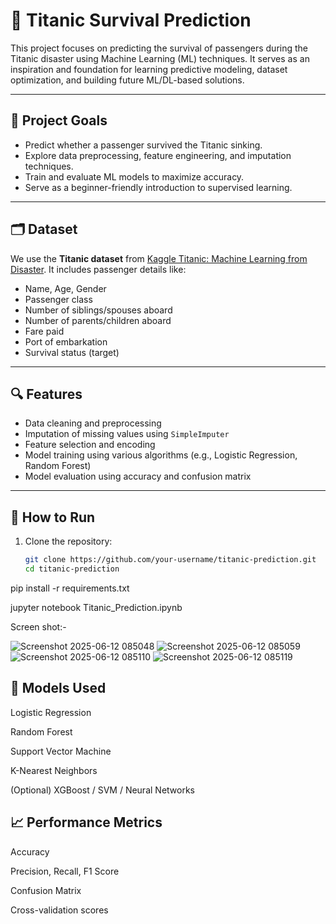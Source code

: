 # 🚢 Titanic Survival Prediction

This project focuses on predicting the survival of passengers during the Titanic disaster using Machine Learning (ML) techniques. It serves as an inspiration and foundation for learning predictive modeling, dataset optimization, and building future ML/DL-based solutions.

---

## 📌 Project Goals

- Predict whether a passenger survived the Titanic sinking.
- Explore data preprocessing, feature engineering, and imputation techniques.
- Train and evaluate ML models to maximize accuracy.
- Serve as a beginner-friendly introduction to supervised learning.

---

## 🗂️ Dataset

We use the **Titanic dataset** from [Kaggle Titanic: Machine Learning from Disaster](https://www.kaggle.com/competitions/titanic). It includes passenger details like:

- Name, Age, Gender
- Passenger class
- Number of siblings/spouses aboard
- Number of parents/children aboard
- Fare paid
- Port of embarkation
- Survival status (target)

---

## 🔍 Features

- Data cleaning and preprocessing
- Imputation of missing values using `SimpleImputer`
- Feature selection and encoding
- Model training using various algorithms (e.g., Logistic Regression, Random Forest)
- Model evaluation using accuracy and confusion matrix

---

## 🚀 How to Run

1. Clone the repository:
   ```bash
   git clone https://github.com/your-username/titanic-prediction.git
   cd titanic-prediction
pip install -r requirements.txt

jupyter notebook Titanic_Prediction.ipynb

Screen shot:-

![Screenshot 2025-06-12 085048](https://github.com/user-attachments/assets/77577772-5368-4fba-9f0e-99212185d3ca)
![Screenshot 2025-06-12 085059](https://github.com/user-attachments/assets/d65f37ed-e564-4b11-b3fb-984597aec2a3)
![Screenshot 2025-06-12 085110](https://github.com/user-attachments/assets/598e1668-b421-412e-8ed8-e0bee9962882)
![Screenshot 2025-06-12 085119](https://github.com/user-attachments/assets/76a81058-f6a0-4c6d-b28c-a796e692f68e)


## 🧠 Models Used
Logistic Regression

Random Forest

Support Vector Machine

K-Nearest Neighbors

(Optional) XGBoost / SVM / Neural Networks

## 📈 Performance Metrics
Accuracy

Precision, Recall, F1 Score

Confusion Matrix

Cross-validation scores

